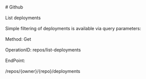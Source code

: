 <br>#     Github</br>
<br>List deployments</br>
<br>Simple filtering of deployments is available via query parameters:</br>
<br>Method: Get</br>
<br>OperationID: repos/list-deployments</br>
<br>EndPoint:</br>
<br>/repos/{owner}/{repo}/deployments</br>
